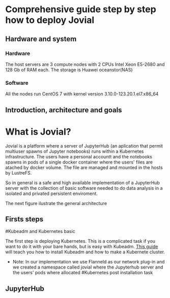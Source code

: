 # Comprehensive guide step by step how to deploy Jovial

## Hardware and system 
### Hardware

The host servers are 3 compute nodes with 2 CPUs Intel Xeon E5-2680 and 128 Gb of RAM each. 
The storage is Huawei oceanstor(NAS)

### Software
All the nodes run CentOS 7 with kernel version 3.10.0-123.20.1.el7.x86_64 

## Introduction, architecture and goals

# What is Jovial?

Jovial is a platform where a server of JupyterHub (an aplication that permit multiuser spawns of Jupyter notebooks) runs within a
Kubernetes infrastructure. The users have a personal accountt and the notebooks spawns in pods of a single docker container where the users' files are atached by docker volume.
The file are managed and mounted in the hosts by LustreFS.

So in general is a safe and high available implementation of a JupyterHub server with the collection of basic software needed to
do data analysis in a isolated and privated persistent enviroment.

The next figure ilustrate the general architecture

## Firsts steps
#Kubeadm and Kubernetes basic

The first step is deploying Kubernetes. This is a complicated task if you want to do it with your bare hands,
but is easy with Kubeadm. [This guide](https://kubernetes.io/docs/setup/independent/create-cluster-kubeadm/) will teach you how to install Kubeadm and how to 
make a Kubernete cluster.
* Note: In our implementation we use Flanneld as our network plug-in and we created a namespace called jovial where the Jupyterhub server and the users' pods where allocated
#Kubernetes post installation task

## JupyterHub




